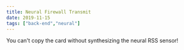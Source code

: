 ```yaml
---
title: Neural Firewall Transmit
date: 2019-11-15
tags: ["back-end","neural"]
---
```


You can't copy the card without synthesizing the neural RSS sensor!